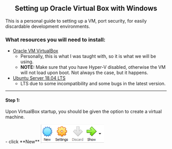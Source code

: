 <h2 align="center">Setting up Oracle Virtual Box with Windows</h2>

<p>This is a personal guide to setting up a VM, port security, for easily discardable development environments.</p>

### What resources you will need to install:

- [Oracle VM VirtualBox](https://www.virtualbox.org/wiki/Downloads)
    - Personally, this is what I was taught with, so it is what we will be using.
    - **NOTE:** Make sure that you have Hyper-V disabled, otherwise the VM will not load upon boot. Not always the case, but it happens.
- [Ubuntu Server 18.04 LTS](https://ubuntu.com/#download)
    - LTS due to some incompatibility and some bugs in the latest version.
    
<hr>

#### Step 1: 
<p>Upon VirtualBox startup, you should be given the option to create a virtual machine.</p>
    - click **New** 
        <img src="https://github.com/jlayog/Notes_Advice/blob/master/settingup_VM/images/newVM.PNG">
